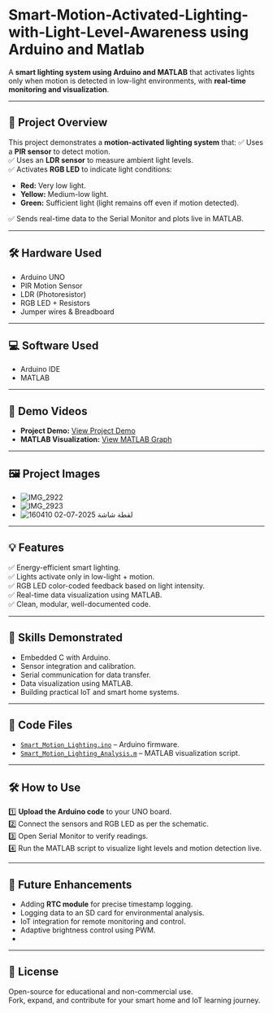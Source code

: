 # Smart-Motion-Activated-Lighting-with-Light-Level-Awareness using Arduino and Matlab

A **smart lighting system using Arduino and MATLAB** that activates lights only when motion is detected in low-light environments, with **real-time monitoring and visualization**.

---

## 📌 Project Overview

This project demonstrates a **motion-activated lighting system** that:
✅ Uses a **PIR sensor** to detect motion.  
✅ Uses an **LDR sensor** to measure ambient light levels.  
✅ Activates **RGB LED** to indicate light conditions:
- **Red:** Very low light.
- **Yellow:** Medium-low light.
- **Green:** Sufficient light (light remains off even if motion detected).

✅ Sends real-time data to the Serial Monitor and plots live in MATLAB.

---

## 🛠️ Hardware Used

- Arduino UNO
- PIR Motion Sensor
- LDR (Photoresistor)
- RGB LED + Resistors
- Jumper wires & Breadboard

---

## 💻 Software Used

- Arduino IDE
- MATLAB

---

## 🎥 Demo Videos

- **Project Demo:** [View Project Demo](https://youtu.be/pB2tL36Ne7w)
- **MATLAB Visualization:** [View MATLAB Graph](https://youtu.be/0JqrCmNld6s)

---

## 🖼️ Project Images

- ![IMG_2922](https://github.com/user-attachments/assets/64017b24-90e0-47fe-a8dc-1aef164ec114)
- ![IMG_2923](https://github.com/user-attachments/assets/bfe035b0-71bb-47ca-ad79-042f07a8d55f)
- ![لقطة شاشة 2025-07-02 160410](https://github.com/user-attachments/assets/42c1d012-1f57-4893-a329-bc4e46738d0a)

---

## 💡 Features

✅ Energy-efficient smart lighting.  
✅ Lights activate only in low-light + motion.  
✅ RGB LED color-coded feedback based on light intensity.  
✅ Real-time data visualization using MATLAB.  
✅ Clean, modular, well-documented code.

---

## 🧩 Skills Demonstrated

- Embedded C with Arduino.
- Sensor integration and calibration.
- Serial communication for data transfer.
- Data visualization using MATLAB.
- Building practical IoT and smart home systems.

---

## 💾 Code Files

- [`Smart_Motion_Lighting.ino`](Smart_Motion_Lighting.ino) – Arduino firmware.
- [`Smart_Motion_Lighting_Analysis.m`](Smart_Motion_Lighting_Analysis.m) – MATLAB visualization script.

---

## 🛠️ How to Use

1️⃣ **Upload the Arduino code** to your UNO board.  
2️⃣ Connect the sensors and RGB LED as per the schematic.  
3️⃣ Open Serial Monitor to verify readings.  
4️⃣ Run the MATLAB script to visualize light levels and motion detection live.

---

## 🚀 Future Enhancements

- Adding **RTC module** for precise timestamp logging.
- Logging data to an SD card for environmental analysis.
- IoT integration for remote monitoring and control.
- Adaptive brightness control using PWM.
- 
---

## 📜 License

Open-source for educational and non-commercial use.  
Fork, expand, and contribute for your smart home and IoT learning journey.


